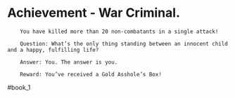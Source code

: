 # Achievement - War Criminal.
```
	You have killed more than 20 non-combatants in a single attack!

	Question: What’s the only thing standing between an innocent child and a happy, fulfilling life?

	Answer: You. The answer is you.

	Reward: You’ve received a Gold Asshole’s Box!
```


#book_1 